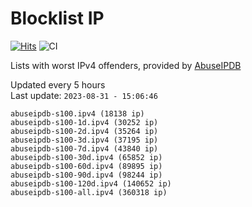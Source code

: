 # Blocklist IP

[![Hits](https://hits.seeyoufarm.com/api/count/incr/badge.svg?url=https%3A%2F%2Fgithub.com%2Fborestad%2Fblocklist-ip%2F&count_bg=%2379C83D&title_bg=%23555555&icon=&icon_color=%23E7E7E7&title=hits&edge_flat=false)](https://hits.seeyoufarm.com)  ![CI](https://img.shields.io/github/workflow/status/borestad/blocklist-ip/CI?style=flat-square)

Lists with worst IPv4 offenders, provided by [AbuseIPDB](https://www.abuseipdb.com/)

<!-- FOOTER-PLACEHOLDER -->
Updated every 5 hours<br>
Last update: `2023-08-31 - 15:06:46`
```
abuseipdb-s100.ipv4 (18138 ip)
abuseipdb-s100-1d.ipv4 (30252 ip)
abuseipdb-s100-2d.ipv4 (35264 ip)
abuseipdb-s100-3d.ipv4 (37195 ip)
abuseipdb-s100-7d.ipv4 (43840 ip)
abuseipdb-s100-30d.ipv4 (65852 ip)
abuseipdb-s100-60d.ipv4 (89895 ip)
abuseipdb-s100-90d.ipv4 (98244 ip)
abuseipdb-s100-120d.ipv4 (140652 ip)
abuseipdb-s100-all.ipv4 (360318 ip)
```
